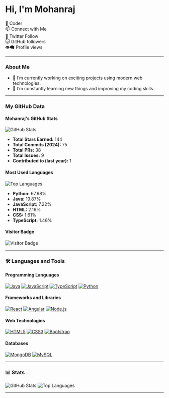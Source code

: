 # Hi, I'm Mohanraj

💫 Coder  
📫 Connect with Me  
🌟 Twitter Follow  
🐱 GitHub followers  
👁️‍🗨️ Profile views

---

### About Me
- 🔭 I’m currently working on exciting projects using modern web technologies.
- 🌱 I’m constantly learning new things and improving my coding skills.

---

### My GitHub Data

#### Mohanraj's GitHub Stats
![GitHub Stats](https://github-readme-stats.vercel.app/api?username=mohanraj-e29&show_icons=true)

- **Total Stars Earned:** 144
- **Total Commits (2024):** 75
- **Total PRs:** 38
- **Total Issues:** 9
- **Contributed to (last year):** 1

#### Most Used Languages
![Top Languages](https://github-readme-stats.vercel.app/api/top-langs/?username=mohanraj-e29&layout=compact)

- **Python:** 67.68%
- **Java:** 19.87%
- **JavaScript:** 7.22%
- **HTML:** 2.16%
- **CSS:** 1.61%
- **TypeScript:** 1.46%

#### Visitor Badge
![Visitor Badge](https://visitor-badge.glitch.me/badge?page_id=mohanraj-e29.mohanraj-e29)

---

### 🛠️ Languages and Tools

#### Programming Languages
[![Java](https://img.shields.io/badge/Java-ED8B00?style=for-the-badge&logo=java&logoColor=white)](https://www.java.com)
[![JavaScript](https://img.shields.io/badge/JavaScript-323330?style=for-the-badge&logo=javascript&logoColor=F7DF1E)](https://developer.mozilla.org/en-US/docs/Web/JavaScript)
[![TypeScript](https://img.shields.io/badge/TypeScript-007ACC?style=for-the-badge&logo=typescript&logoColor=white)](https://www.typescriptlang.org)
[![Python](https://img.shields.io/badge/Python-3776AB?style=for-the-badge&logo=python&logoColor=white)](https://www.python.org)

#### Frameworks and Libraries
[![React](https://img.shields.io/badge/React-20232A?style=for-the-badge&logo=react&logoColor=61DAFB)](https://reactjs.org)
[![Angular](https://img.shields.io/badge/Angular-DD0031?style=for-the-badge&logo=angular&logoColor=white)](https://angular.io)
[![Node.js](https://img.shields.io/badge/Node.js-339933?style=for-the-badge&logo=nodedotjs&logoColor=white)](https://nodejs.org)

#### Web Technologies
[![HTML5](https://img.shields.io/badge/HTML5-E34F26?style=for-the-badge&logo=html5&logoColor=white)](https://developer.mozilla.org/en-US/docs/Web/HTML)
[![CSS3](https://img.shields.io/badge/CSS3-1572B6?style=for-the-badge&logo=css3&logoColor=white)](https://developer.mozilla.org/en-US/docs/Web/CSS)
[![Bootstrap](https://img.shields.io/badge/Bootstrap-563D7C?style=for-the-badge&logo=bootstrap&logoColor=white)](https://getbootstrap.com)

#### Databases
[![MongoDB](https://img.shields.io/badge/MongoDB-4EA94B?style=for-the-badge&logo=mongodb&logoColor=white)](https://www.mongodb.com)
[![MySQL](https://img.shields.io/badge/MySQL-00000F?style=for-the-badge&logo=mysql&logoColor=white)](https://www.mysql.com)



---

### 📊 Stats

![GitHub Stats](https://github-readme-stats.vercel.app/api?username=mohanraj-e29&show_icons=true)
![Top Languages](https://github-readme-stats.vercel.app/api/top-langs/?username=mohanraj-e29&layout=compact)

---


